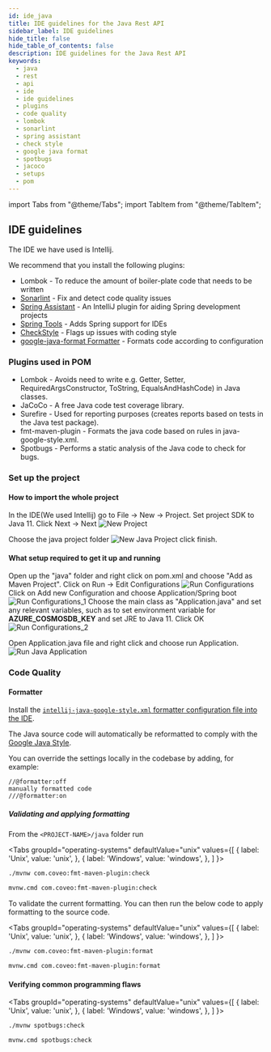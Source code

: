 ```yaml
---
id: ide_java
title: IDE guidelines for the Java Rest API
sidebar_label: IDE guidelines
hide_title: false
hide_table_of_contents: false
description: IDE guidelines for the Java Rest API
keywords:
  - java
  - rest
  - api
  - ide
  - ide guidelines
  - plugins
  - code quality
  - lombok
  - sonarlint
  - spring assistant
  - check style
  - google java format
  - spotbugs
  - jacoco
  - setups
  - pom
---
```


import Tabs from "@theme/Tabs";
import TabItem from "@theme/TabItem";

## IDE guidelines

The IDE we have used is Intellij.

We recommend that you install the following plugins:

- Lombok - To reduce the amount of boiler-plate code that needs to be written
- [Sonarlint](https://www.sonarlint.org/) - Fix and detect code quality issues
- [Spring Assistant](https://plugins.jetbrains.com/plugin/10229-spring-assistant) - An IntelliJ plugin for aiding Spring development projects
- [Spring Tools](https://spring.io/tools) - Adds Spring support for IDEs
- [CheckStyle](https://checkstyle.sourceforge.io/) - Flags up issues with coding style
- [google-java-format Formatter](https://github.com/Ensono/stacks-java/blob/master/tools/formatter/intellij-java-google-style.xml) - Formats code according to configuration

### Plugins used in POM

- Lombok - Avoids need to write e.g. Getter, Setter, RequiredArgsConstructor, ToString, EqualsAndHashCode) in Java classes.
- JaCoCo - A free Java code test coverage library.
- Surefire - Used for reporting purposes (creates reports based on tests in the Java test package).
- fmt-maven-plugin - Formats the java code based on rules in java-google-style.xml.
- Spotbugs - Performs a static analysis of the Java code to check for bugs.

### Set up the project

#### How to import the whole project

In the IDE(We used Intellij) go to File -> New -> Project.
Set project SDK to Java 11. Click Next -> Next
![New Project](/img/new_java_project.png)

Choose the java project folder
![New Java Project](/img/new_java_project_1.png)
click finish.

#### What setup required to get it up and running

Open up the "java" folder and right click on pom.xml and choose "Add as Maven Project".
Click on Run -> Edit Configurations
![Run Configurations](/img/run_configuration.png)
Click on Add new Configuration and choose Application/Spring boot
![Run Configurations_1](/img/run_configuration_1.png)
Choose the main class as "Application.java" and set any relevant variables, such as to set environment variable
for **AZURE_COSMOSDB_KEY** and set JRE to Java 11. Click OK
![Run Configurations_2](/img/run_configuration_2.png)

Open Application.java file and right click and choose run Application.![Run Java Application](/img/run_java_application.png)

### Code Quality

#### Formatter

Install the [`intellij-java-google-style.xml` formatter configuration file into the IDE](https://github.com/Ensono/stacks-java/blob/master/tools/formatter/intellij-java-google-style.xml).

The Java source code will automatically be reformatted to comply with the [Google Java Style](https://google.github.io/styleguide/javaguide.html).

You can override the settings locally in the codebase by adding, for example:

```text
//@formatter:off
manually formatted code
///@formatter:on
```

##### Validating and applying formatting

From the `<PROJECT-NAME>/java` folder run

<Tabs
groupId="operating-systems"
defaultValue="unix"
values={[
{ label: 'Unix', value: 'unix', },
{ label: 'Windows', value: 'windows', },
]
}>
<TabItem value="unix">

```bash
./mvnw com.coveo:fmt-maven-plugin:check
```

  </TabItem>
  <TabItem value="windows">

```bash
mvnw.cmd com.coveo:fmt-maven-plugin:check
```

  </TabItem>
 </Tabs>

To validate the current formatting. You can then run the below code to apply formatting to the
source code.

<Tabs
groupId="operating-systems"
defaultValue="unix"
values={[
{ label: 'Unix', value: 'unix', },
{ label: 'Windows', value: 'windows', },
]
}>
<TabItem value="unix">

```bash
./mvnw com.coveo:fmt-maven-plugin:format
```

  </TabItem>
  <TabItem value="windows">

```bash
mvnw.cmd com.coveo:fmt-maven-plugin:format
```

  </TabItem>
 </Tabs>

#### Verifying common programming flaws

<Tabs
groupId="operating-systems"
defaultValue="unix"
values={[
{ label: 'Unix', value: 'unix', },
{ label: 'Windows', value: 'windows', },
]
}>
<TabItem value="unix">

```bash
./mvnw spotbugs:check
```

  </TabItem>

  <TabItem value="windows">

```bash
mvnw.cmd spotbugs:check
```

  </TabItem>
 </Tabs>
